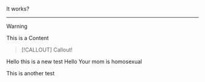 It works?

---
> [!WARNING]
> This is a Content


>[!CALLOUT]
> Callout!
> 

Hello this is a new test
Hello 
Your mom is homosexual

This is another test

